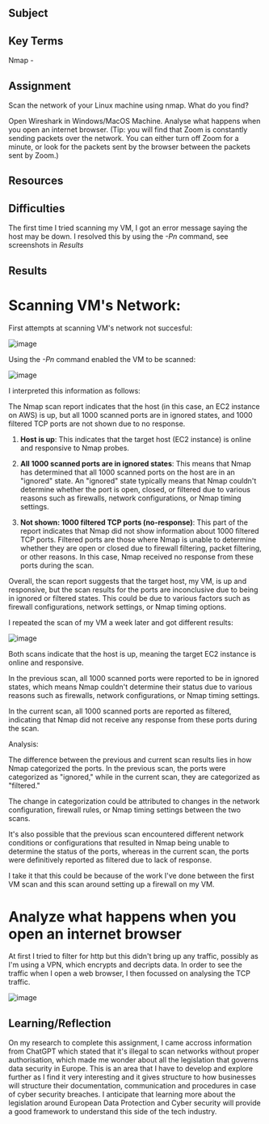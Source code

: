##  Subject

##  Key Terms
Nmap - 

##  Assignment

Scan the network of your Linux machine using nmap. What do you find?


Open Wireshark in Windows/MacOS Machine. Analyse what happens when you open an internet browser. (Tip: you will find that Zoom is constantly sending packets over the network. You can either turn off Zoom for a minute, or look for the packets sent by the browser between the packets sent by Zoom.)

##  Resources

##  Difficulties
The first time I tried scanning my VM, I got an error message saying the host may be down.  I resolved this by using the *-Pn* command, see screenshots in *Results*

##  Results

# Scanning VM's Network:

First attempts at scanning VM's network not succesful:

![image](https://github.com/techgrounds/cloud-assignments-E28MS/assets/151161141/0c89f5e7-beaf-4b9b-8fd8-865dcb1126a7)

Using the *-Pn* command enabled the VM to be scanned:

![image](https://github.com/techgrounds/cloud-assignments-E28MS/assets/151161141/16fa4bbd-3018-464c-b249-d6dc61e95c85)

I interpreted this information as follows:

The Nmap scan report indicates that the host (in this case, an EC2 instance on AWS) is up, but all 1000 scanned ports are in ignored states, and 1000 filtered TCP ports are not shown due to no response.


1. **Host is up**: This indicates that the target host (EC2 instance) is online and responsive to Nmap probes.

2. **All 1000 scanned ports are in ignored states**: This means that Nmap has determined that all 1000 scanned ports on the host are in an "ignored" state. An "ignored" state typically means that Nmap couldn't determine whether the port is open, closed, or filtered due to various reasons such as firewalls, network configurations, or Nmap timing settings.

3. **Not shown: 1000 filtered TCP ports (no-response)**: This part of the report indicates that Nmap did not show information about 1000 filtered TCP ports. Filtered ports are those where Nmap is unable to determine whether they are open or closed due to firewall filtering, packet filtering, or other reasons. In this case, Nmap received no response from these ports during the scan.

Overall, the scan report suggests that the target host, my VM,  is up and responsive, but the scan results for the ports are inconclusive due to being in ignored or filtered states. This could be due to various factors such as firewall configurations, network settings, or Nmap timing options.

I repeated the scan of my VM a week later and got different results:

![image](https://github.com/techgrounds/cloud-assignments-E28MS/assets/151161141/0ab9b627-239f-4950-a80f-d9caa240d8e4)

Both scans indicate that the host is up, meaning the target EC2 instance is online and responsive.


In the previous scan, all 1000 scanned ports were reported to be in ignored states, which means Nmap couldn't determine their status due to various reasons such as firewalls, network configurations, or Nmap timing settings.


In the current scan, all 1000 scanned ports are reported as filtered, indicating that Nmap did not receive any response from these ports during the scan.

Analysis:

The difference between the previous and current scan results lies in how Nmap categorized the ports. In the previous scan, the ports were categorized as "ignored," while in the current scan, they are categorized as "filtered."

The change in categorization could be attributed to changes in the network configuration, firewall rules, or Nmap timing settings between the two scans.

It's also possible that the previous scan encountered different network conditions or configurations that resulted in Nmap being unable to determine the status of the ports, whereas in the current scan, the ports were definitively reported as filtered due to lack of response.

I take it that this could be because of the work I've done between the first VM scan and this scan around setting up a firewall on my VM.


# Analyze what happens when you open an internet browser

At first I tried to filter for http but this didn't bring up any traffic, possibly as I'm using a VPN, which encrypts and decripts data.  In order to see the traffic when I open a web browser, I then focussed on analysing the TCP traffic.

![image](https://github.com/techgrounds/cloud-assignments-E28MS/assets/151161141/6fb6ec73-c9e8-4975-8112-4869570db932)




##  Learning/Reflection
On my research to complete this assignment, I came accross information from ChatGPT which stated that it's illegal to scan networks without proper authorisation, which made me wonder about all the legislation that governs data security in Europe.  This is an area that I have to develop and explore further as I find it very interesting and it gives structure to how businesses will structure their documentation, communication and procedures in case of cyber security breaches.  I anticipate that learning more about the legislation around European Data Protection and Cyber security will provide a good framework to understand this side of the tech industry.


